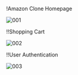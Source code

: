 !Amazon Clone Homepage

![001](https://user-images.githubusercontent.com/77459327/106681968-b696fb00-65eb-11eb-9b1d-47fea572afaa.png)

!!Shopping Cart 

![002](https://user-images.githubusercontent.com/77459327/106682135-0ecdfd00-65ec-11eb-9d9f-9e4b25d4628d.png)

!!User Authentication 

![003](https://user-images.githubusercontent.com/77459327/106682196-2e652580-65ec-11eb-9ec3-8b23db7c9fd5.png)

